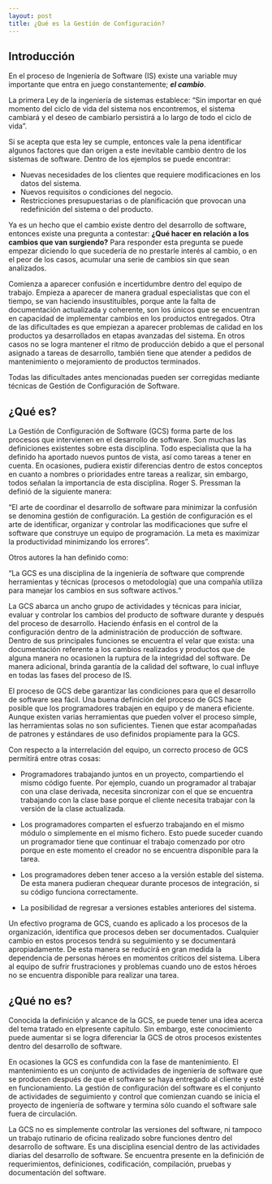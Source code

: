 ```yaml
---
layout: post
title: ¿Qué es la Gestión de Configuración?
---
```


## Introducción

En el proceso de Ingeniería de Software (IS) existe una variable muy importante que entra en juego constantemente; **_el cambio_**.

La primera Ley de la ingeniería de sistemas establece: “Sin importar en qué momento del ciclo de vida del sistema nos encontremos, el sistema cambiará y el deseo de cambiarlo persistirá a lo largo de todo el ciclo de vida”.

Si se acepta que esta ley se cumple, entonces vale la pena identificar algunos factores que dan origen a este inevitable cambio dentro de los sistemas de software. Dentro de los ejemplos se puede encontrar:

* Nuevas necesidades de los clientes que requiere modificaciones en los datos del sistema.
* Nuevos requisitos o condiciones del negocio.
* Restricciones presupuestarias o de planificación que provocan una redefinición del sistema o
del producto.

Ya es un hecho que el cambio existe dentro del desarrollo de software, entonces existe una pregunta a contestar: __¿Qué hacer en relación a los cambios que van surgiendo?__ Para responder esta pregunta se puede empezar diciendo lo que sucedería de no prestarle interés al cambio, o en el peor de los casos, acumular una serie de cambios sin que sean analizados.

Comienza a aparecer confusión e incertidumbre dentro del equipo de trabajo. Empieza a aparecer de manera gradual especialistas que con el tiempo, se van haciendo insustituibles, porque ante la falta de documentación actualizada y coherente, son los únicos que se encuentran en capacidad de implementar cambios en los productos entregados. Otra de las dificultades es que empiezan a aparecer problemas de calidad en los productos ya desarrollados en etapas avanzadas del sistema. En otros casos no se logra mantener el ritmo de producción debido a que el personal asignado a tareas de desarrollo, también tiene
que atender a pedidos de mantenimiento o mejoramiento de productos terminados.

Todas las dificultades antes mencionadas pueden ser corregidas mediante técnicas de Gestión de Configuración de Software.

## ¿Qué es?

La Gestión de Configuración de Software (GCS) forma parte de los procesos que intervienen en el desarrollo de software. Son muchas las definiciones existentes sobre esta disciplina. Todo especialista que la ha definido ha aportado nuevos puntos de vista, así como tareas a tener en cuenta. En ocasiones, pudiera existir diferencias dentro de estos conceptos en cuanto a nombres o prioridades entre tareas a realizar, sin embargo, todos señalan la importancia de esta disciplina. Roger S. Pressman la definió de la siguiente manera:

“El arte de coordinar el desarrollo de software para minimizar la confusión se denomina gestión de configuración. La gestión de configuración es el arte de identificar, organizar y controlar las modificaciones que sufre el software que construye un equipo de programación. La meta es maximizar la productividad minimizando los errores”.

Otros autores la han definido como:

“La GCS es una disciplina de la ingeniería de software que comprende herramientas y técnicas
(procesos o metodología) que una compañía utiliza para manejar los cambios en sus software activos.“

La GCS abarca un ancho grupo de actividades y técnicas para iniciar, evaluar y controlar los cambios del producto de software durante y después del proceso de desarrollo. Haciendo énfasis en el control de la configuración dentro de la administración de producción de software. Dentro de sus principales funciones se encuentra el velar que exista: una documentación referente a los cambios realizados y productos que de alguna manera no ocasionen la ruptura de la integridad del software. De manera adicional, brinda garantía de la calidad del software, lo cual influye en todas las fases del proceso de IS.

El proceso de GCS debe garantizar las condiciones para que el desarrollo de software sea fácil. Una buena definición del proceso de GCS hace posible que los programadores trabajen en equipo y de manera eficiente. Aunque existen varias herramientas que pueden volver el proceso simple, las herramientas solas no son suficientes. Tienen que estar acompañadas de patrones y estándares de uso definidos propiamente para la GCS.

Con respecto a la interrelación del equipo, un correcto proceso de GCS permitirá entre otras cosas:

* Programadores trabajando juntos en un proyecto, compartiendo el mismo código fuente. Por
ejemplo, cuando un programador al trabajar con una clase derivada, necesita sincronizar con el
que se encuentra trabajando con la clase base porque el cliente necesita trabajar con la versión de la clase actualizada.

* Los programadores comparten el esfuerzo trabajando en el mismo módulo o simplemente en el
mismo fichero. Esto puede suceder cuando un programador tiene que continuar el trabajo
comenzado por otro porque en este momento el creador no se encuentra disponible para la tarea.

* Los programadores deben tener acceso a la versión estable del sistema. De esta manera
pudieran chequear durante procesos de integración, si su código funciona correctamente.

* La posibilidad de regresar a versiones estables anteriores del sistema.

Un efectivo programa de GCS, cuando es aplicado a los procesos de la organización, identifica que procesos deben ser documentados. Cualquier cambio en estos procesos tendrá su seguimiento y se documentará apropiadamente. De esta manera se reducirá en gran medida la dependencia de personas héroes en momentos críticos del sistema. Libera al equipo de sufrir frustraciones y problemas cuando uno de estos héroes no se encuentra disponible para realizar una tarea.

## ¿Qué no es?

Conocida la definición y alcance de la GCS, se puede tener una idea acerca del tema tratado en elpresente capítulo. Sin embargo, este conocimiento puede aumentar si se logra diferenciar la GCS de otros procesos existentes dentro del desarrollo de software.

En ocasiones la GCS es confundida con la fase de mantenimiento. El mantenimiento es un conjunto de actividades de ingeniería de software que se producen después de que el software se haya entregado al cliente y esté en funcionamiento. La gestión de configuración del software es el conjunto de actividades de seguimiento y control que comienzan cuando se inicia el proyecto de ingeniería de software y termina sólo cuando el software sale fuera de circulación.

La GCS no es simplemente controlar las versiones del software, ni tampoco un trabajo rutinario de oficina realizado sobre funciones dentro del desarrollo de software. Es una disciplina esencial dentro de las actividades diarias del desarrollo de software. Se encuentra presente en la definición de requerimientos, definiciones, codificación, compilación, pruebas y documentación del software.